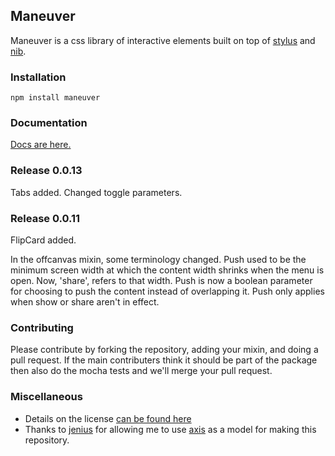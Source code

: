 Maneuver
----

Maneuver is a css library of interactive elements built on top of [stylus](https://github.com/LearnBoost/stylus) and [nib](http://visionmedia.github.io/nib/).

### Installation

```
npm install maneuver
```

### Documentation

<a href="http://rhythnic.github.io/maneuver-docs/">Docs are here.</a>

### Release 0.0.13
Tabs added.
Changed toggle parameters.

### Release 0.0.11
FlipCard added.

In the offcanvas mixin, some terminology changed.  Push used to be the minimum screen width at which the content width shrinks when the menu is open.  Now, 'share', refers to that width.  Push is now a boolean parameter for choosing to push the content instead of overlapping it.  Push only applies when show or share aren't in effect.

### Contributing
Please contribute by forking the repository, adding your mixin, and doing a pull request.  If the main contributers think it should be part of the package then also do the mocha tests and we'll merge your pull request.


### Miscellaneous

- Details on the license [can be found here](license.md)
- Thanks to <a href="https://github.com/jenius">jenius</a> for allowing me to use <a href="https://github.com/jenius/axis">axis</a> as a model for making this repository.